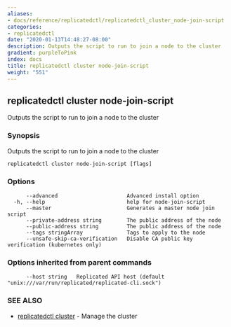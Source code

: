 ```yaml
---
aliases:
- docs/reference/replicatedctl/replicatedctl_cluster_node-join-script
categories:
- replicatedctl
date: "2020-01-13T14:48:27-08:00"
description: Outputs the script to run to join a node to the cluster
gradient: purpleToPink
index: docs
title: replicatedctl cluster node-join-script
weight: "551"
---
```


## replicatedctl cluster node-join-script

Outputs the script to run to join a node to the cluster

### Synopsis

Outputs the script to run to join a node to the cluster

```
replicatedctl cluster node-join-script [flags]
```

### Options

```
      --advanced                      Advanced install option
  -h, --help                          help for node-join-script
      --master                        Generates a master node join script
      --private-address string        The public address of the node
      --public-address string         The public address of the node
      --tags stringArray              Tags to apply to the node
      --unsafe-skip-ca-verification   Disable CA public key verification (kubernetes only)
```

### Options inherited from parent commands

```
      --host string   Replicated API host (default "unix:///var/run/replicated/replicated-cli.sock")
```

### SEE ALSO

* [replicatedctl cluster](/api/replicatedctl/replicatedctl_cluster/)	 - Manage the cluster

